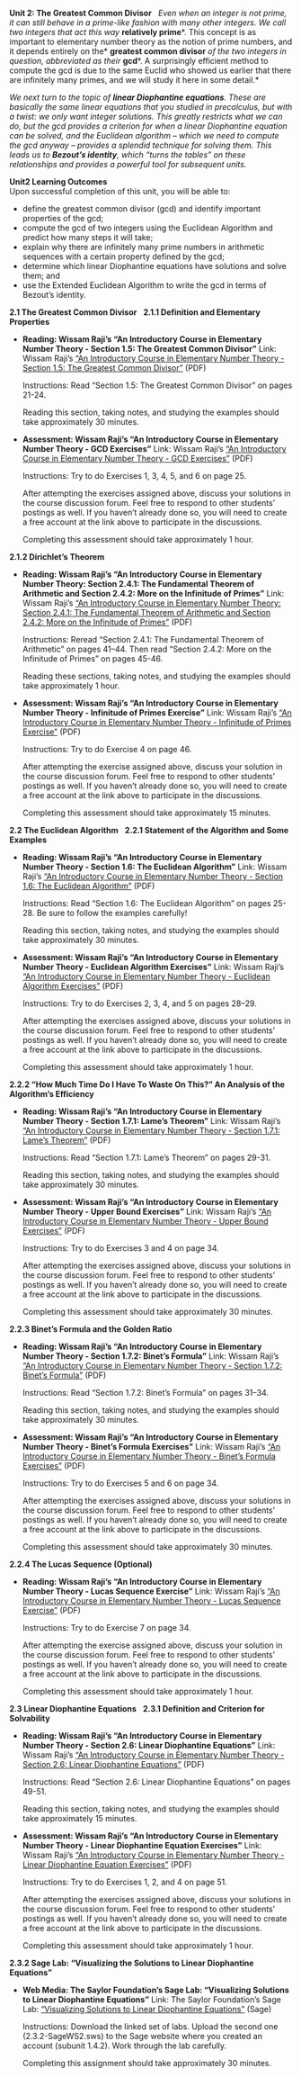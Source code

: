 **Unit 2: The Greatest Common Divisor** <span id="2"></span> 
*Even when an integer is not prime, it can still behave in a prime-like
fashion with many other integers. We call two integers that act this
way* **relatively prime***. This concept is as important to elementary
number theory as the notion of prime numbers, and it depends entirely on
the* **greatest common divisor** *of the two integers in question,
abbreviated as their* **gcd***. A surprisingly efficient method to
compute the gcd is due to the same Euclid who showed us earlier that
there are infinitely many primes, and we will study it here in some
detail.*  
  
 *We next turn to the topic of **linear Diophantine equations**. These
are basically the same linear equations that you studied in precalculus,
but with a twist: we only want integer solutions. This greatly restricts
what we can do, but the gcd provides a criterion for when a linear
Diophantine equation can be solved, and the Euclidean algorithm – which
we need to compute the gcd anyway – provides a splendid technique for
solving them. This leads us to **Bezout’s identity**, which “turns the
tables” on these relationships and provides a powerful tool for
subsequent units.*

**Unit2 Learning Outcomes**  
Upon successful completion of this unit, you will be able to:
-   define the greatest common divisor (gcd) and identify important
    properties of the gcd;
-   compute the gcd of two integers using the Euclidean Algorithm and
    predict how many steps it will take;
-   explain why there are infinitely many prime numbers in arithmetic
    sequences with a certain property defined by the gcd;
-   determine which linear Diophantine equations have solutions and
    solve them; and
-   use the Extended Euclidean Algorithm to write the gcd in terms of
    Bezout’s identity.

**2.1 The Greatest Common Divisor** <span id="2.1"></span> 
**2.1.1 Definition and Elementary Properties** <span id="2.1.1"></span> 
-   **Reading: Wissam Raji’s “An Introductory Course in Elementary
    Number Theory - Section 1.5: The Greatest Common Divisor”**
    Link: Wissam Raji’s [“An Introductory Course in Elementary Number
    Theory - Section 1.5: The Greatest Common
    Divisor”](http://www.saylor.org/site/wp-content/uploads/2014/05/An-Introductory-Course-in-Elementary-Number-Theory.pdf)
    (PDF)  
      
     Instructions: Read “Section 1.5: The Greatest Common Divisor” on
    pages 21-24.  
      
     Reading this section, taking notes, and studying the examples
    should take approximately 30 minutes.

-   **Assessment: Wissam Raji’s “An Introductory Course in Elementary
    Number Theory - GCD Exercises”**
    Link: Wissam Raji’s [“An Introductory Course in Elementary Number
    Theory - GCD
    Exercises”](http://www.saylor.org/site/wp-content/uploads/2014/05/An-Introductory-Course-in-Elementary-Number-Theory.pdf)
    (PDF)  
      
     Instructions: Try to do Exercises 1, 3, 4, 5, and 6 on page 25.  
      
     After attempting the exercises assigned above, discuss your
    solutions in the course discussion forum. Feel free to respond to
    other students’ postings as well. If you haven’t already done so,
    you will need to create a free account at the link above to
    participate in the discussions.  
      
     Completing this assessment should take approximately 1 hour.

**2.1.2 Dirichlet’s Theorem** <span id="2.1.2"></span> 
-   **Reading: Wissam Raji’s “An Introductory Course in Elementary
    Number Theory: Section 2.4.1: The Fundamental Theorem of Arithmetic
    and Section 2.4.2: More on the Infinitude of Primes”**
    Link: Wissam Raji’s [“An Introductory Course in Elementary Number
    Theory: Section 2.4.1: The Fundamental Theorem of Arithmetic and
    Section 2.4.2: More on the Infinitude of
    Primes”](http://www.saylor.org/site/wp-content/uploads/2014/05/An-Introductory-Course-in-Elementary-Number-Theory.pdf)
    (PDF)  
      
     Instructions: Reread “Section 2.4.1: The Fundamental Theorem of
    Arithmetic” on pages 41–44. Then read “Section 2.4.2: More on the
    Infinitude of Primes” on pages 45-46.  
      
     Reading these sections, taking notes, and studying the examples
    should take approximately 1 hour.

-   **Assessment: Wissam Raji’s “An Introductory Course in Elementary
    Number Theory - Infinitude of Primes Exercise”**
    Link: Wissam Raji’s [“An Introductory Course in Elementary Number
    Theory - Infinitude of Primes
    Exercise”](http://www.saylor.org/site/wp-content/uploads/2014/05/An-Introductory-Course-in-Elementary-Number-Theory.pdf)
    (PDF)  
      
     Instructions: Try to do Exercise 4 on page 46.  
      
     After attempting the exercise assigned above, discuss your solution
    in the course discussion forum. Feel free to respond to other
    students’ postings as well. If you haven’t already done so, you will
    need to create a free account at the link above to participate in
    the discussions.  
      
     Completing this assessment should take approximately 15 minutes.

**2.2 The Euclidean Algorithm** <span id="2.2"></span> 
**2.2.1 Statement of the Algorithm and Some Examples** <span
id="2.2.1"></span> 
-   **Reading: Wissam Raji’s “An Introductory Course in Elementary
    Number Theory - Section 1.6: The Euclidean Algorithm”**
    Link: Wissam Raji’s [“An Introductory Course in Elementary Number
    Theory - Section 1.6: The Euclidean
    Algorithm”](http://www.saylor.org/site/wp-content/uploads/2014/05/An-Introductory-Course-in-Elementary-Number-Theory.pdf#_blank)
    (PDF)  
      
     Instructions: Read “Section 1.6: The Euclidean Algorithm” on pages
    25-28. Be sure to follow the examples carefully!  
      
     Reading this section, taking notes, and studying the examples
    should take approximately 30 minutes.

-   **Assessment: Wissam Raji’s “An Introductory Course in Elementary
    Number Theory - Euclidean Algorithm Exercises”**
    Link: Wissam Raji’s [“An Introductory Course in Elementary Number
    Theory - Euclidean Algorithm
    Exercises”](http://www.saylor.org/site/wp-content/uploads/2014/05/An-Introductory-Course-in-Elementary-Number-Theory.pdf)
    (PDF)  
      
     Instructions: Try to do Exercises 2, 3, 4, and 5 on pages 28–29.  
      
     After attempting the exercises assigned above, discuss your
    solutions in the course discussion forum. Feel free to respond to
    other students’ postings as well. If you haven’t already done so,
    you will need to create a free account at the link above to
    participate in the discussions.  
      
     Completing this assessment should take approximately 1 hour.

**2.2.2 “How Much Time Do I Have To Waste On This?” An Analysis of the
Algorithm’s Efficiency** <span id="2.2.2"></span> 
-   **Reading: Wissam Raji’s “An Introductory Course in Elementary
    Number Theory - Section 1.7.1: Lame’s Theorem”**
    Link: Wissam Raji’s [“An Introductory Course in Elementary Number
    Theory - Section 1.7.1: Lame’s
    Theorem”](http://www.saylor.org/site/wp-content/uploads/2014/05/An-Introductory-Course-in-Elementary-Number-Theory.pdf)
    (PDF)  
      
     Instructions: Read “Section 1.7.1: Lame’s Theorem” on pages
    29-31.  
      
     Reading this section, taking notes, and studying the examples
    should take approximately 30 minutes.

-   **Assessment: Wissam Raji’s “An Introductory Course in Elementary
    Number Theory - Upper Bound Exercises”**
    Link: Wissam Raji’s [“An Introductory Course in Elementary Number
    Theory - Upper Bound
    Exercises”](http://www.saylor.org/site/wp-content/uploads/2014/05/An-Introductory-Course-in-Elementary-Number-Theory.pdf)
    (PDF)  
      
     Instructions: Try to do Exercises 3 and 4 on page 34.  
      
     After attempting the exercises assigned above, discuss your
    solutions in the course discussion forum. Feel free to respond to
    other students’ postings as well. If you haven’t already done so,
    you will need to create a free account at the link above to
    participate in the discussions.  
      
     Completing this assessment should take approximately 30 minutes.

**2.2.3 Binet’s Formula and the Golden Ratio** <span id="2.2.3"></span> 
-   **Reading: Wissam Raji’s “An Introductory Course in Elementary
    Number Theory - Section 1.7.2: Binet’s Formula”**
    Link: Wissam Raji’s [“An Introductory Course in Elementary Number
    Theory - Section 1.7.2: Binet’s
    Formula”](http://www.saylor.org/site/wp-content/uploads/2014/05/An-Introductory-Course-in-Elementary-Number-Theory.pdf)
    (PDF)  
      
     Instructions: Read “Section 1.7.2: Binet’s Formula” on pages
    31–34.  
      
     Reading this section, taking notes, and studying the examples
    should take approximately 30 minutes.

-   **Assessment: Wissam Raji’s “An Introductory Course in Elementary
    Number Theory - Binet’s Formula Exercises”**
    Link: Wissam Raji’s [“An Introductory Course in Elementary Number
    Theory - Binet’s Formula
    Exercises”](http://www.saylor.org/site/wp-content/uploads/2014/05/An-Introductory-Course-in-Elementary-Number-Theory.pdf)
    (PDF)  
      
     Instructions: Try to do Exercises 5 and 6 on page 34.  
      
     After attempting the exercises assigned above, discuss your
    solutions in the course discussion forum. Feel free to respond to
    other students’ postings as well. If you haven’t already done so,
    you will need to create a free account at the link above to
    participate in the discussions.  
      
     Completing this assessment should take approximately 30 minutes.

**2.2.4 The Lucas Sequence (Optional)** <span id="2.2.4"></span> 
-   **Reading: Wissam Raji’s “An Introductory Course in Elementary
    Number Theory - Lucas Sequence Exercise”**
    Link: Wissam Raji’s [“An Introductory Course in Elementary Number
    Theory - Lucas Sequence
    Exercise”](http://www.saylor.org/site/wp-content/uploads/2014/05/An-Introductory-Course-in-Elementary-Number-Theory.pdf)
    (PDF)  
      
     Instructions: Try to do Exercise 7 on page 34.  
      
     After attempting the exercise assigned above, discuss your solution
    in the course discussion forum. Feel free to respond to other
    students’ postings as well. If you haven’t already done so, you will
    need to create a free account at the link above to participate in
    the discussions.  
      
     Completing this assessment should take approximately 1 hour.

**2.3 Linear Diophantine Equations** <span id="2.3"></span> 
**2.3.1 Definition and Criterion for Solvability** <span
id="2.3.1"></span> 
-   **Reading: Wissam Raji’s “An Introductory Course in Elementary
    Number Theory - Section 2.6: Linear Diophantine Equations”**
    Link: Wissam Raji’s [“An Introductory Course in Elementary Number
    Theory - Section 2.6: Linear Diophantine
    Equations”](http://www.saylor.org/site/wp-content/uploads/2014/05/An-Introductory-Course-in-Elementary-Number-Theory.pdf)
    (PDF)  
      
     Instructions: Read “Section 2.6: Linear Diophantine Equations” on
    pages 49-51.  
      
     Reading this section, taking notes, and studying the examples
    should take approximately 15 minutes.

-   **Assessment: Wissam Raji’s “An Introductory Course in Elementary
    Number Theory - Linear Diophantine Equation Exercises”**
    Link: Wissam Raji’s [“An Introductory Course in Elementary Number
    Theory - Linear Diophantine Equation
    Exercises”](http://www.saylor.org/site/wp-content/uploads/2014/05/An-Introductory-Course-in-Elementary-Number-Theory.pdf)
    (PDF)  
      
     Instructions: Try to do Exercises 1, 2, and 4 on page 51.  
      
     After attempting the exercises assigned above, discuss your
    solutions in the course discussion forum. Feel free to respond to
    other students’ postings as well. If you haven’t already done so,
    you will need to create a free account at the link above to
    participate in the discussions.  
      
     Completing this assessment should take approximately 1 hour.

**2.3.2 Sage Lab: “Visualizing the Solutions to Linear Diophantine
Equations”** <span id="2.3.2"></span> 
-   **Web Media: The Saylor Foundation’s Sage Lab: “Visualizing
    Solutions to Linear Diophantine Equations”**
    Link: The Saylor Foundation’s Sage Lab: [“Visualizing Solutions to
    Linear Diophantine
    Equations”](http://www.saylor.org/site/wp-content/uploads/2014/05/MA233-SageWorksheets.zip)
    (Sage)  
      
     Instructions: Download the linked set of labs. Upload the second
    one (2.3.2-SageWS2.sws) to the Sage website where you created an
    account (subunit 1.4.2). Work through the lab carefully.  
      
     Completing this assignment should take approximately 30 minutes.



